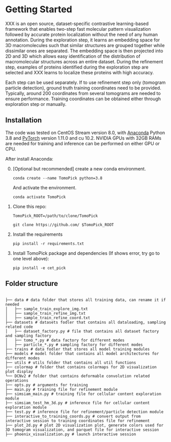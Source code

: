 # Getting Started

XXX is an open source, dataset-specific contrastive learning-based framework that enables two-step fast molecular pattern visualization followed by accurate protein localization without the need of any human annotation. During the exploration step, it learns an embedding space for 3D macromolecules such that similar structures are grouped together while dissimilar ones are separated. The embedding space is then projected into 2D and 3D which allows easy identification of the distribution of macromolecular structures across an entire dataset. During the refinement step, examples of proteins identified during the exploration step are selected and XXX learns to localize these proteins with high accuracy. 


Each step can be used separately. If to use refinement step only (tomogram particle detection), ground truth training coordinates need to be provided. Typically, around 200 coordinates from several tomograms are needed to ensure performance. Training coordinates can be obtained either through exploration step or manually. 

## Installation

The code was tested on CentOS Stream version 8.0, with [Anaconda](https://www.anaconda.com/download) Python 3.8 and [PyTorch]((http://pytorch.org/)) version 1.11.0 and cu 10.2. NVIDIA GPUs with 32GB RAMs are needed for training and inference can be performed on either GPU or CPU. 

After install Anaconda: 

0. [Optional but recommended] create a new conda environment. 

    ```
    conda create --name TomoPick python=3.8
    ```
    
    And activate the environment.
    
    ```
    conda activate TomoPick
    ```

1. Clone this repo:

    ```
    TomoPick_ROOT=/path/to/clone/TomoPick 
    ```

    ```
    git clone https://github.com/ $TomoPick_ROOT
    ```

2. Install the requirements

    ```
    pip install -r requirements.txt
    ```
3. Install TomoPick package and dependencies (If shows error, try go to one level above): 

    ```
    pip install -e cet_pick
    ```
## Folder structure

```

├── data # data folder that stores all training data, can rename it if needed
│   ├── sample_train_explore_img.txt
│   ├── sample_train_refine_img.txt
│   ├── sample_train_refine_coord.txt
├── datasets # datasets fodler that contains all dataloading, sampling related code 
│   ├── dataset_factory.py # file that contains all dataset factory and sampling factory 
│   ├── tomo_*.py # data factory for different modes
│   ├── particle_*.py # sampling factory for different modes
├── trains # data fodler that stores all model training modules 
├── models # model folder that contains all model architectures for different modes 
├── utils # utils folder that contains all util functions 
├── colormap # folder that contains colormaps for 2D visualization plot display  
└── DCNv2 # folder that contains deformable convolution related operations 
├── opts.py # arguments for training
├── main.py # training file for refinement module 
├── simsiam_main.py # training file for cellular content exploration module 
├── simsiam_test_hm_3d.py # inference file for cellular content exploration module  
├── test.py # inference file for refinement/particle detection module 
├── interactive_to_training_coords.py # convert output from interactive session to training coordinates file for refinement
├── plot_2d.py # plot 2D visualization plot, generate colors used for 3D tomogram visualization, and parquet file for interactive session  
├── phoenix_visualization.py # launch interactive session 

```





<!-- For full documentation visit [mkdocs.org](https://www.mkdocs.org). -->

<!-- ## Commands

* `mkdocs new [dir-name]` - Create a new project.
* `mkdocs serve` - Start the live-reloading docs server.
* `mkdocs build` - Build the documentation site.
* `mkdocs -h` - Print help message and exit.

## Project layout

    mkdocs.yml    # The configuration file.
    docs/
        index.md  # The documentation homepage.
        ...       # Other markdown pages, images and other files.
 -->